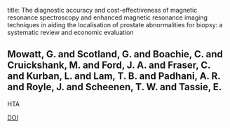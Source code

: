 title: The diagnostic accuracy and cost-effectiveness of magnetic resonance spectroscopy and enhanced magnetic resonance imaging techniques in aiding the localisation of prostate abnormalities for biopsy: a systematic review and economic evaluation

## Mowatt, G. and Scotland, G. and Boachie, C. and Cruickshank, M. and Ford, J. A. and Fraser, C. and Kurban, L. and Lam, T. B. and Padhani, A. R. and Royle, J. and Scheenen, T. W. and Tassie, E.
HTA

<a href="https://doi.org/10.3310/hta17200">DOI</a>
